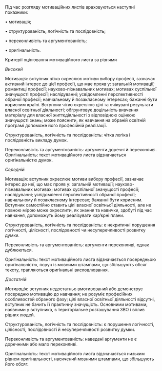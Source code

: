 Під час розгляду мотиваційних листів враховуються наступні показники:

• мотивація;

• структурованість, логічність та послідовність;

• переконливість та аргументованість;

• оригінальність\.

Критерії оцінювання мотиваційного листа за рівнями

_Високий_

Мотивація: вступник чітко окреслює мотиви вибору професії, зазначає активний інтерес до цієї професії, що має прояв у: загальній мотивації; романтиці професії; науково\-пізнавальних мотивах; мотивах суспільної значущості професії; наслідуванні; усвідомленні перспективності обраної професії; навчальному й позакласному інтересах; бажанні бути корисним країні\. Вступник чітко окреслює цілі та очікувані результати власної освітньої діяльності; обґрунтовує доцільність вивчення матеріалу для власної життєдіяльності з відповідною оцінкою значущості знань; може пояснити, як навчання на обраній освітній програмі допоможе його професійній реалізації\.

Структурованість, логічність та послідовність: чітка логіка і послідовність викладу думок\.

Переконливість та аргументованість: аргументи доречні й переконливі\. Оригінальність: текст мотиваційного листа відзначається оригінальністю думок\.

_Середній_

Мотивація: вступник окреслює мотиви вибору професії, зазначає інтерес до неї, що має прояв у: загальній мотивації; науково\-пізнавальних мотивах; мотивах суспільної значущості професії; наслідуванні; усвідомленні перспективності обраної професії; навчальному й позакласному інтересах; бажанні бути корисним\. Вступник самостійно ставить цілі власної освітньої діяльності, але не повною мірою може окреслити, як знання та навички, здобуті під час навчання, допоможуть йому реалізувати кар’єрні плани\.

Структурованість, логічність та послідовність: є некритичні порушення логічності, цілісності, послідовності чи несуперечливості розвитку думки\.

Переконливість та аргументованість: аргументи переконливі, однак дублюються\.

Оригінальність: текст мотиваційного листа відзначається посередньою оригінальністю, поруч із мовними штампами, що збільшують обсяг тексту, трапляються оригінальні висловлювання\.

_Достатній_

_Мотивація_: вступник недостатньо вмотивований або демонструє посередню мотивацію до навчання; не розуміє професійних особливостей обраного фаху; цілі власної освітньої діяльності відсутні, вступник не бачить її практичну значущість\. Основними мотивами, наявними у вступника, є територіальне розташування ЗВО і вплив рідних людей\.

Структурованість, логічність та послідовність: є порушення логічності, цілісності, послідовності й несуперечливості розвитку думки\.

Переконливість та аргументованість: наведені аргументи не є доречними або мало переконливі\.

Оригінальність: текст мотиваційного листа відзначається низьким рівнем оригінальності, насичений мовними штампами, що збільшують його обсяг\.
